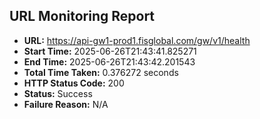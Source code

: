 ## URL Monitoring Report

- **URL:** https://api-gw1-prod1.fisglobal.com/gw/v1/health
- **Start Time:** 2025-06-26T21:43:41.825271
- **End Time:** 2025-06-26T21:43:42.201543
- **Total Time Taken:** 0.376272 seconds
- **HTTP Status Code:** 200
- **Status:** Success
- **Failure Reason:** N/A
